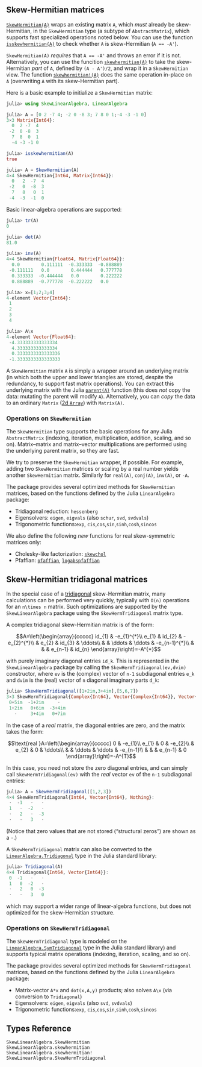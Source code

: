 ## Skew-Hermitian matrices

[`SkewHermitian(A)`](@ref) wraps an existing matrix `A`, which *must* already be skew-Hermitian,
in the `SkewHermitian` type (a subtype of `AbstractMatrix`), which supports fast specialized operations noted below.  You
can use the function [`isskewhermitian(A)`](@ref) to check whether `A` is skew-Hermitian (`A == -A'`).

`SkewHermitian(A)` *requires* that `A == -A'` and throws an error if it is not.
Alternatively, you can use the funcition [`skewhermitian(A)`](@ref) to take the skew-Hermitian *part*
of `A`, defined by `(A - A')/2`, and wrap it in a `SkewHermitian` view.  The
function [`skewhermitian!(A)`](@ref) does the same operation in-place on `A` (overwriting `A` with its
skew-Hermitian part).

Here is a basic example to initialize a `SkewHermitian` matrix:
```jl
julia> using SkewLinearAlgebra, LinearAlgebra

julia> A = [0 2 -7 4; -2 0 -8 3; 7 8 0 1;-4 -3 -1 0]
3×3 Matrix{Int64}:
  0  2 -7  4
 -2  0 -8  3
  7  8  0  1
  -4 -3 -1 0

julia> isskewhermitian(A)
true

julia> A = SkewHermitian(A)
4×4 SkewHermitian{Int64, Matrix{Int64}}:
  0   2  -7  4
 -2   0  -8  3
  7   8   0  1
 -4  -3  -1  0
```

Basic linear-algebra operations are supported:
```jl
julia> tr(A)
0

julia> det(A)
81.0

julia> inv(A)
4×4 SkewHermitian{Float64, Matrix{Float64}}:
  0.0        0.111111  -0.333333  -0.888889
 -0.111111   0.0        0.444444   0.777778
  0.333333  -0.444444   0.0        0.222222
  0.888889  -0.777778  -0.222222   0.0

julia> x=[1;2;3;4]
4-element Vector{Int64}:
 1
 2
 3
 4

julia> A\x
4-element Vector{Float64}:
 -4.333333333333334
  4.333333333333334
  0.3333333333333336
 -1.3333333333333333
```

A `SkewHermitian` matrix `A` is simply a wrapper around an underlying matrix (in which both the upper and lower triangles are stored, despite the redundancy, to support fast matrix operations).  You can extract this underlying matrix with the Julia [`parent(A)`](https://docs.julialang.org/en/v1/base/arrays/#Base.parent) function (this does *not* copy the data:
mutating the parent will modify `A`).  Alternatively, you can *copy* the data to an ordinary `Matrix` ([2d `Array`](https://docs.julialang.org/en/v1/manual/arrays/)) with `Matrix(A)`.

### Operations on `SkewHermitian`

The `SkewHermitian` type supports the basic operations for any Julia `AbstractMatrix` (indexing, iteration, multiplication, addition, scaling, and so on).   Matrix–matrix and matrix–vector multiplications are performed using the underlying
parent matrix, so they are fast.

We try to preserve the `SkewHermitian` wrapper, if possible.  For example, adding two `SkewHermitian` matrices or scaling by a real number yields another `SkewHermitian` matrix.  Similarly for `real(A)`, `conj(A)`, `inv(A)`, or `-A`.

The package provides several optimized methods for `SkewHermitian` matrices,
based on the functions defined by the Julia `LinearAlgebra` package:

- Tridiagonal reduction: `hessenberg`
- Eigensolvers: `eigen`, `eigvals` (also `schur`, `svd`, `svdvals`)
- Trigonometric functions:`exp`, `cis`,`cos`,`sin`,`sinh`,`cosh`,`sincos`

We also define the following *new* functions for real skew-symmetric matrices only:
- Cholesky-like factorization: [`skewchol`](@ref)
- Pfaffian: [`pfaffian`](@ref), [`logabspfaffian`](@ref)

## Skew-Hermitian tridiagonal matrices

In the special case of a [tridiagonal](https://en.wikipedia.org/wiki/Tridiagonal_matrix) skew-Hermitian matrix,
many calculations can be performed very quickly, typically with ``O(n)`` operations for an ``n\times n`` matrix.
Such optimizations are supported by the `SkewLinearAlgebra` package using the `SkewHermTridiagonal` matrix type.

A complex tridiagonal skew-Hermitian matrix is of the form:
```math
A=\left(\begin{array}{ccccc}
id_{1} & -e_{1}^{*}\\
e_{1} & id_{2} & -e_{2}^{*}\\
 & e_{2} & id_{3} & \ddots\\
 &  & \ddots & \ddots & -e_{n-1}^{*}\\
 &  &  & e_{n-1} & id_{n}
\end{array}\right)=-A^{*}
```
with purely imaginary diagonal entries ``id_k``.   This is represented in the `SkewLinearAlgebra` package by calling the `SkewHermTridiagonal(ev,dvim)` constructor, where `ev` is the (complex) vector of ``n-1`` subdiagonal entries ``e_k``
and `dvim` is the (real) vector of ``n`` diagonal imaginary parts ``d_k``:
```jl
julia> SkewHermTridiagonal([1+2im,3+4im],[5,6,7])
3×3 SkewHermTridiagonal{Complex{Int64}, Vector{Complex{Int64}}, Vector{Int64}}:
 0+5im  -1+2im     ⋅
 1+2im   0+6im  -3+4im
   ⋅     3+4im   0+7im
```
In the case of a *real* matrix, the diagonal entries are zero, and the matrix takes the form:
```math
\text{real }A=\left(\begin{array}{ccccc}
0 & -e_{1}\\
e_{1} & 0 & -e_{2}\\
 & e_{2} & 0 & \ddots\\
 &  & \ddots & \ddots & -e_{n-1}\\
 &  &  & e_{n-1} & 0
\end{array}\right)=-A^{T}
```
In this case, you need not store the zero diagonal entries, and can simply call `SkewHermTridiagonal(ev)`
with the *real* vector `ev` of the ``n-1`` subdiagonal entries:
```jl
julia> A = SkewHermTridiagonal([1,2,3])
4×4 SkewHermTridiagonal{Int64, Vector{Int64}, Nothing}:
 ⋅  -1   ⋅   ⋅
 1   ⋅  -2   ⋅
 ⋅   2   ⋅  -3
 ⋅   ⋅   3   ⋅
```
(Notice that zero values that are not stored (“structural zeros”) are shown as a `⋅`.)

A `SkewHermTridiagonal` matrix can also be converted to the [`LinearAlgebra.Tridiagonal`](https://docs.julialang.org/en/v1/stdlib/LinearAlgebra/#LinearAlgebra.SymTridiagonal) type in the Julia standard library:
```jl
julia> Tridiagonal(A)
4×4 Tridiagonal{Int64, Vector{Int64}}:
 0  -1   ⋅   ⋅
 1   0  -2   ⋅
 ⋅   2   0  -3
 ⋅   ⋅   3   0
```
 which may support a wider range of linear-algebra functions, but does not optimized for the skew-Hermitian structure.


### Operations on `SkewHermTridiagonal`

The `SkewHermTridiagonal` type is modeled on the [`LinearAlgebra.SymTridiagonal`](https://docs.julialang.org/en/v1/stdlib/LinearAlgebra/#LinearAlgebra.SymTridiagonal) type in the Julia standard library) and supports typical matrix operations
(indexing, iteration, scaling, and so on).

The package provides several optimized methods for `SkewHermTridiagonal` matrices,
based on the functions defined by the Julia `LinearAlgebra` package:

- Matrix-vector `A*x` and `dot(x,A,y)` products; also solves `A\x` (via conversion to `Tridiagonal`)
- Eigensolvers: `eigen`, `eigvals` (also `svd`, `svdvals`)
- Trigonometric functions:`exp`, `cis`,`cos`,`sin`,`sinh`,`cosh`,`sincos`

## Types Reference

```@docs
SkewLinearAlgebra.SkewHermitian
SkewLinearAlgebra.skewhermitian
SkewLinearAlgebra.skewhermitian!
SkewLinearAlgebra.SkewHermTridiagonal
```

